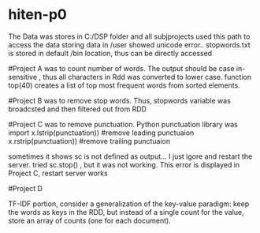 # hiten-p0
The Data was stores in C:/DSP folder and all subjprojects used this path to access the data
storing data in /user showed unicode error..
stopwords.txt is stored in default /bin location, thus can be directly accessed

#Project A was to count number of words.
The output should be case in-sensitive , thus all characters in Rdd was converted to lower case.
function top(40) creates a list of top most frequent words from sorted elements.

#Project B was to remove stop words.
Thus, stopwords variable was broadcsted and then filtered out from RDD

#Project C was to remove punctuation.
Python punctuation library was import
 x.lstrip(punctuation)) #remove leading punctuaion
 x.rstrip(punctuation)) #remove trailing punctuaion
 
 sometimes it shows sc is not defined as output...
 I just igore and restart the server.
 tried sc.stop() , but it was not working.
 This error is displayed in Project C, restart server works

#Project D

TF-IDF portion, consider a generalization of the key-value paradigm:
keep the words as keys in the RDD, but instead of a single count for the value, store an
array of counts (one for each document).

